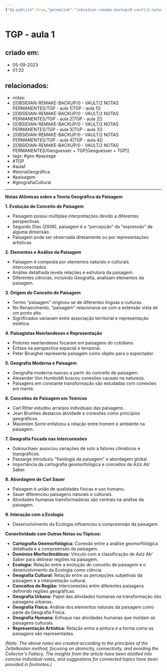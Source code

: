 ```yaml
---
{"dg-publish":true,"permalink":"/obsidian-remake-backup/0-vault/2-notas-permanentes/tgp-aula-1/","tags":["permanente","geo","paysage","TGP","aula1","teoriaGeográfica","paisagem","geografiaCultural"],"dgHomeLink":true,"dgShowLocalGraph":true,"dgShowFileTree":true,"dgEnableSearch":true,"noteIcon":""}
---
```


# TGP - aula 1

## criado em: 
- 05-09-2023
- 01:33
## relacionados:
- notas: 
- [[OBSIDIAN-REMAKE-BACKUP/0 - VAULT/2 NOTAS PERMANENTES/TGP - aula 1\|TGP - aula 1]]
- [[OBSIDIAN-REMAKE-BACKUP/0 - VAULT/2 NOTAS PERMANENTES/TGP - aula 2\|TGP - aula 2]]
- [[OBSIDIAN-REMAKE-BACKUP/0 - VAULT/2 NOTAS PERMANENTES/TGP - aula 3\|TGP - aula 3]]
- [[OBSIDIAN-REMAKE-BACKUP/0 - VAULT/2 NOTAS PERMANENTES/TGP - aula 4\|TGP - aula 4]]
- [[OBSIDIAN-REMAKE-BACKUP/0 - VAULT/2 NOTAS PERMANENTES/Geoguesser + TGP\|Geoguesser + TGP]]
- tags: #geo #paysage 
- #TGP
- #aula1
- #teoriaGeográfica
- #paisagem
- #geografiaCultural
---

**Notas Atômicas sobre a Teoria Geográfica da Paisagem**

**1. Evolução do Conceito de Paisagem**
   - Paisagem possui múltiplas interpretações devido a diferentes perspectivas.
   - Segundo Dias (2006), paisagem é a "percepção" da "expressão" de alguma dimensão.
   - Paisagem pode ser observada diretamente ou por representações artísticas.

**2. Elementos e Análise da Paisagem**
   - Paisagem é composta por elementos naturais e culturais interconectados.
   - Análise detalhada revela relações e estrutura da paisagem.
   - Diferentes ciências, incluindo Geografia, analisam elementos da paisagem.

**3. Origem do Conceito de Paisagem**
   - Termo "paisagem" originou-se de diferentes línguas e culturas.
   - No Renascimento, "paisagem" relacionava-se com a extensão vista de um ponto alto.
   - Significados variavam entre associação territorial e representação estética.

**4. Paisagistas Neerlandeses e Representação**
   - Pintores neerlandeses focaram em paisagens do cotidiano.
   - Ênfase na perspectiva espacial e temporal.
   - Peter Brueghel representa paisagem como objeto para o espectador.

**5. Geografia Moderna e Paisagem**
   - Geografia moderna nasceu a partir do conceito de paisagem.
   - Alexander Von Humboldt buscou conexões causais na natureza.
   - Paisagens em constante transformação são estudadas com conexões em mente.

**6. Conceitos de Paisagem em Teóricos**
   - Carl Ritter estudou arranjos individuais das paisagens.
   - Jean Brunhes destacou atividade e conexões como princípios geográficos.
   - Maximilen Sorre enfatizou a relação entre homem e ambiente na paisagem.

**7. Geografia Focada nas Interconexões**
   - Dokouchaev associou variações de solo a fatores climáticos e topográficos.
   - Passarge introduziu "fisiologia da paisagem" e abordagem global.
   - Importância da cartografia geomorfológica e conceitos de Aziz Ab' Saber.

**8. Abordagem de Carl Sauer**
   - Paisagem é união de qualidades físicas e uso humano.
   - Sauer diferenciou paisagens naturais e culturais.
   - Atividades humanas transformadoras são centrais na análise da paisagem.

**9. Interação com a Ecologia**
   - Desenvolvimento da Ecologia influenciou a compreensão da paisagem.

**Conectividade com Outras Notas ou Tópicos:**
- **Cartografia Geomorfológica:** Conexão entre a análise geomorfológica detalhada e a compreensão da paisagem.
- **Domínios Morfoclimáticos:** Vínculo com a classificação de Aziz Ab' Saber para delinear regiões na paisagem.
- **Ecologia:** Relação entre a evolução do conceito de paisagem e o desenvolvimento da Ecologia como ciência.
- **Geografia Cultural:** Relação entre as percepções subjetivas da paisagem e a interpretação cultural.
- **Conceitos de Região:** Interconexões entre diferentes paisagens definindo regiões geográficas.
- **Geografia Urbana:** Papel das atividades humanas na transformação das paisagens urbanas.
- **Geografia Física:** Análise dos elementos naturais da paisagem como parte da Geografia Física.
- **Geografia Humana:** Enfoque nas atividades humanas que moldam as paisagens culturais.
- **Representação Artística:** Relação entre a pintura e a forma como as paisagens são representadas.

*(Note: The above notes are created according to the principles of the Zettelkasten method, focusing on atomicity, connectivity, and avoiding the Collector's Fallacy. The insights from the article have been distilled into concise individual notes, and suggestions for connected topics have been provided in footnotes.)*